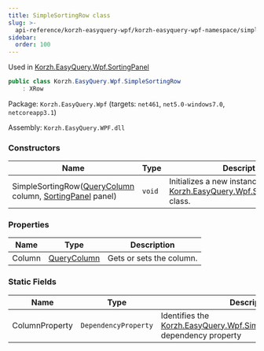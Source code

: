 ```yaml
---
title: SimpleSortingRow class
slug: >-
  api-reference/korzh-easyquery-wpf/korzh-easyquery-wpf-namespace/simplesortingrow-class
sidebar:
  order: 100
---
```


Used in [Korzh.EasyQuery.Wpf.SortingPanel](///easyquery/docs/api-reference/korzh-easyquery-wpf/korzh-easyquery-wpf-namespace/sortingpanel-class)
```csharp
public class Korzh.EasyQuery.Wpf.SimpleSortingRow
    : XRow

```
Package: `Korzh.EasyQuery.Wpf` (targets: `net461`, `net5.0-windows7.0`, `netcoreapp3.1`)

Assembly: `Korzh.EasyQuery.WPF.dll`

### Constructors

| Name | Type | Description | 
| --- | --- | --- | 
| SimpleSortingRow([QueryColumn](///easyquery/docs/api-reference/korzh-easyquery/korzh-easyquery-namespace/querycolumn-class) column, [SortingPanel](///easyquery/docs/api-reference/korzh-easyquery-wpf/korzh-easyquery-wpf-namespace/sortingpanel-class) panel) | `void` | Initializes a new instance of the [Korzh.EasyQuery.Wpf.SimpleSortingRow](///easyquery/docs/api-reference/korzh-easyquery-wpf/korzh-easyquery-wpf-namespace/simplesortingrow-class) class. | 


### Properties

| Name | Type | Description | 
| --- | --- | --- | 
| Column | [QueryColumn](///easyquery/docs/api-reference/korzh-easyquery/korzh-easyquery-namespace/querycolumn-class) | Gets or sets the column. | 


### Static Fields

| Name | Type | Description | 
| --- | --- | --- | 
| ColumnProperty | `DependencyProperty` | Identifies the [Korzh.EasyQuery.Wpf.SimpleSortingRow.Column](///easyquery/docs/api-reference/korzh-easyquery-wpf/korzh-easyquery-wpf-namespace/simplesortingrow-class) dependency property |
